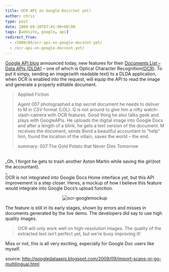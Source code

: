 ```yaml
---
title: OCR API on Google Docs(not yet)
author: chris
type: post
date: 2009-09-30T07:41:00+00:00
tags: [website, google, api]
redirect_from:
  - /2009/09/ocr-api-on-google-docsnot-yet/
  - /ocr-api-on-google-docsnot-yet/
---
```

<a href="http://googledataapis.blogspot.com/2009/09/import-scans-or-go-multilingual.html" target="_blank">Google API blog</a> announced today, new features for their <a href="http://code.google.com/apis/documents/overview.html" target="_blank&quot;&quot;">Documents List &#8211; Data APIs (DLDA)</a> &#8211; one of which is Optical Character Recognition(<a href="http://en.wikipedia.org/wiki/Optical_character_recognition" target="_blank">OCR</a>). To put it simpy, sending an image(with readable text) to a DLDA application, when OCR is enabled into the request, will equip the API to read the image and generate a properly editable document.<!--more-->

> Applied Fiction
> 
> Agent 007 photographed a top secret document he needs to deliver to M in _CSV_ format (LOL). Q is not around to give him a nifty watch-slash-camera with OCR features. Good thing he also talks geek and plays with GoogleAPIs. He uploads the digital image into Google Docs and after a length of a blink, he gets a text version of the document. M receives the document, sends Bond a beautiful accountant to &#8220;help&#8221; him, found the location of the villain, saves the world &#8211; the end.
> 
> summary: 007:The Gold Potato that Never Dies Tomorrow

<a name="more"></a>  
_Oh, I forgot he gets to trash another Aston Martin while saving the girl(not the accountant).  
_  
OCR is not integrated into Google Docs Home interface yet, but this API improvement is a step closer. Heres, a mockup of how I believe this feature would integrate into Google Docs&#8217;s upload function.

<div style="clear: both; text-align: center;">
  <img class="alignnone size-medium wp-image-468" src="/assets/2009/09/ocr-googlemockup-300x212.png" alt="ocr-googlemockup" width="300" height="212" srcset="/assets/2009/09/ocr-googlemockup-300x212.png 300w, /assets/2009/09/ocr-googlemockup.png 400w" sizes="(max-width: 300px) 100vw, 300px" />
</div>

The feature is still in its early stages, shown by errors and misses in documents generated by the live demo. The developers did say to use high quality images.

> OCR will only work well on high-resolution images. The quality of the extracted text isn&#8217;t perfect yet, but we&#8217;re busy improving it!

Miss or not, this is all very exciting, especially for Google Doc users like myself.

source: <http://googledataapis.blogspot.com/2009/09/import-scans-or-go-multilingual.html>